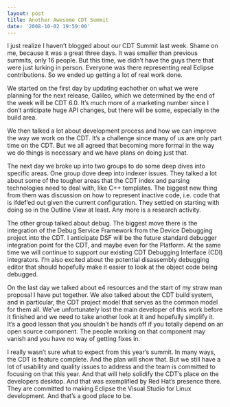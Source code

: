 ```yaml
---
layout: post
title: Another Awesome CDT Summit
date: '2008-10-02 19:59:00'
---
```



I just realize I haven’t blogged about our CDT Summit last week. Shame on me, because it was a great three days. It was smaller than previous summits, only 16 people. But this time, we didn’t have the guys there that were just lurking in person. Everyone was there representing real Eclipse contributions. So we ended up getting a lot of real work done.

We started on the first day by updating eachother on what we were planning for the next release, Galileo, which we determined by the end of the week will be CDT 6.0. It’s much more of a marketing number since I don’t anticipate huge API changes, but there will be some, especially in the build area.

We then talked a lot about development process and how we can improve the way we work on the CDT. It’s a challenge since many of us are only part time on the CDT. But we all agreed that becoming more formal in the way we do things is necessary and we have plans on doing just that.

The next day we broke up into two groups to do some deep dives into specific areas. One group dove deep into indexer issues. They talked a lot about some of the tougher areas that the CDT index and parsing technologies need to deal with, like C++ templates. The biggest new thing from them was discussion on how to represent inactive code, i.e. code that is ifdef’ed out given the current configuration. They settled on starting with doing so in the Outline View at least. Any more is a research activity.

The other group talked about debug. The biggest move there is the integration of the Debug Service Framework from the Device Debugging project into the CDT. I anticipate DSF will be the future standard debugger integration point for the CDT, and maybe even for the Platform. At the same time we will continue to support our existing CDT Debugging Interface (CDI) integrators. I’m also excited about the potential disassembly debugging editor that should hopefully make it easier to look at the object code being debugged.

On the last day we talked about e4 resources and the start of my straw man proposal I have put together. We also talked about the CDT build system, and in particular, the CDT project model that serves as the common model for them all. We’ve unfortunately lost the main developer of this work before it finished and we need to take another look at it and hopefully simplify it. It’s a good lesson that you shouldn’t be hands off if you totally depend on an open source component. The people working on that component may vanish and you have no way of getting fixes in.

I really wasn’t sure what to expect from this year’s summit. In many ways, the CDT is feature complete. And the plan will show that. But we still have a lot of usability and quality issues to address and the team is committed to focusing on that this year. And that will help solidify the CDT’s place on the developers desktop. And that was exemplified by Red Hat’s presence there. They are committed to making Eclipse the Visual Studio for Linux development. And that’s a good place to be.


